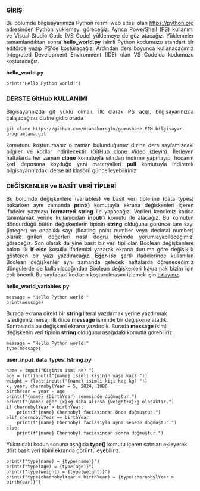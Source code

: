 <h3>GİRİŞ</h3>
<p align="justify">Bu bölümde bilgisayarımıza Python resmi web sitesi olan <a href="https://python.org" target="_blank">https://python.org</a> adresinden Python yüklemeyi göreceğiz. Ayrıca PowerShell (PS) kullanımı ve Visual Studio Code (VS Code) yüklemeye de göz atacağız. Yüklemeler tamamlandıktan sonra <b>hello_world.py</b> isimli Python kodumuzu standart bir editörde yazıp PS'de koşturacağız. Ardından ders boyunca kullanacağımız Integrated Development Environment (IDE) olan VS Code'da kodumuzu koşturacağız.</p>

<b>hello_world.py</b>

```
print("Hello Python world!")
```

<h3>DERSTE GitHub KULLANIMI</h3>
<p align="justify">Bilgisayarınızda git yüklü olmalı. İlk olarak PS açıp, bilgisayarınızda çalışacağınız dizine gidip orada</p>

```
git clone https://github.com/mtahakoroglu/gumushane-EEM-bilgisayar-programlama.git
```

<p align="justify">komutunu koşturursanız o zaman bulunduğunuz dizine ders sayfamızdaki bilgiler ve kodlar indirilecektir (<a href="https://youtube.com">GitHub clone Video izleyin</a>). İlerleyen haftalarda her zaman <b>clone</b> komutuyla sıfırdan indirme yapmayıp, hocanın kod deposuna koyduğu yeni materyalleri <b>pull</b> komutuyla indirerek bilgisayarınızdaki derse ait klasörü güncelleyebiliriniz.</p>

<h3>DEĞİŞKENLER ve BASİT VERİ TİPLERİ</h3>
<p align="justify">Bu bölümde değişkenlere (variables) ve basit veri tiplerine (data types) bakarken aynı zamanda <b>print()</b> komutuyla ekrana değişkenleri içeren ifadeler yazmayı <b>formatted string</b> ile yapacağız. Verileri kendimiz kodda tanımlamak yerine kullanıcıdan <b>input()</b> komutu ile alacağız. Bu komutun döndürdüğü bütün değişkenlerin tipinin <b>string</b> olduğunu görünce tam sayı (integer) ve ondalıklı sayı (floating point number veya decimal number) olarak girilen değerleri nasıl doğru biçimde yorumlayabileceğimizi göreceğiz. Son olarak da yine basit bir veri tipi olan Boolean değişkenlere bakıp ilk <b>if-else</b> koşullu ifademizi yazarak ekrana duruma göre değişiklik gösteren bir yazı yazdıracağız. <b>Eğer-ise</b> şartlı ifadelerinde kullanılan Boolean değişkenler aynı zamanda gelecek haftalarda öğreneceğimiz döngülerde de kullanılacağından Boolean değişkenleri kavramak bizim için çok önemli. Bu sayfadaki kodların koşturulmasını izlemek için <a href="https://youtube.com">tıklayınız</a>.</p>

<b>hello_world_variables.py</b>

```
message = "Hello Python world!"
print(message)
```

<p>Burada ekrana direkt bir <b>string</b> literal yazdırmak yerine yazdırmak istediğimiz mesajı ilk önce <b>message</b> isminde bir değişkene atadık. Sonrasında bu değişkeni ekrana yazdırdık. Burada <b>message</b> isimli değişkenin veri tipinin <b>string</b> olduğunu aşağıdaki komutla görebiliriz.</p>

```
message = "Hello Python world!"
type(message)
```

<b>user_input_data_types_fstring.py</b>

```
name = input("Kişinin ismi ne? ")
age = int(input(f"{name} isimli kişinin yaşı kaç? "))
weight = float(input(f"{name} isimli kişi kaç kg? "))
x, year, chernobylYear = 5, 2024, 1986
birthYear = year - age
print(f"{name} {birthYear} senesinde doğmuştur.")
print(f"{name} eğer {x}kg daha alırsa {weight+x}kg olacaktır.")
if chernobylYear > birthYear:
    print(f"{name} Chernobyl faciasından önce doğmuştur.")
elif chernobylYear == birthYear:
    print(f"{name} Chernobyl faciasıyla aynı senede doğmuştur.")
else:
    print(f"{name} Chernobyl faciasından sonra doğmuştur.")
```

<p>Yukarıdaki kodun sonuna aşağıda <b>type()</b> komutu içeren satırları ekleyerek dört basit veri tipini ekranda görüntüleyebiliriz.</p>

```
print(f"type(name) = {type(name)}")
print(f"type(age) = {type(age)}")
print(f"type(weight) = {type(weight)}")
print(f"type(chernobylYear > birthYear) = {type(chernobylYear > birthYear)}")
```